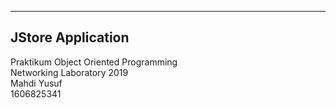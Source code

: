 ------------------------------------------------------------------------
JStore Application
------------------------------------------------------------------------
Praktikum Object Oriented Programming  
Networking Laboratory 2019  
Mahdi Yusuf  
1606825341  
